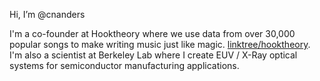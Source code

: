 Hi, I’m @cnanders

I'm a co-founder at Hooktheory where we use data from over 30,000 popular songs to make writing music just like magic.  [linktree/hooktheory](https://linktr.ee/Hooktheory).  I'm also a scientist at Berkeley Lab where I create EUV / X-Ray optical systems for semiconductor manufacturing applications.

<!---
cnanders/cnanders is a ✨ special ✨ repository because its `README.md` (this file) appears on your GitHub profile.
You can click the Preview link to take a look at your changes.
--->
